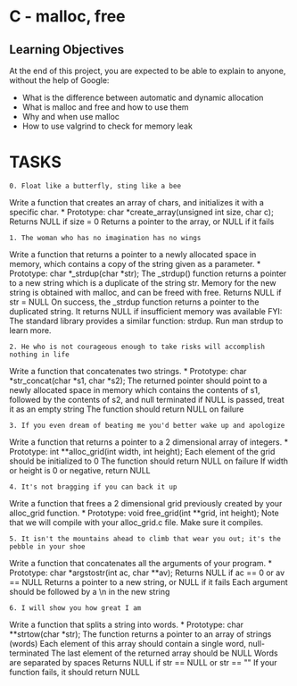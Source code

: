 # C - malloc, free

## Learning Objectives
At the end of this project, you are expected to be able to explain to anyone, without the help of Google:
- What is the difference between automatic and dynamic allocation
- What is malloc and free and how to use them
- Why and when use malloc
- How to use valgrind to check for memory leak

# TASKS
	0. Float like a butterfly, sting like a bee
Write a function that creates an array of chars, and initializes it with a specific char.
	* Prototype: char *create_array(unsigned int size, char c);
Returns NULL if size = 0
Returns a pointer to the array, or NULL if it fails

	1. The woman who has no imagination has no wings
Write a function that returns a pointer to a newly allocated space in memory, which contains a copy of the string given as a parameter.
	* Prototype: char *_strdup(char *str);
The _strdup() function returns a pointer to a new string which is a duplicate of the string str. Memory for the new string is obtained with malloc, and can be freed with free.
Returns NULL if str = NULL
On success, the _strdup function returns a pointer to the duplicated string. It returns NULL if insufficient memory was available
FYI: The standard library provides a similar function: strdup. Run man strdup to learn more.

	2. He who is not courageous enough to take risks will accomplish nothing in life
Write a function that concatenates two strings.
	* Prototype: char *str_concat(char *s1, char *s2);
The returned pointer should point to a newly allocated space in memory which contains the contents of s1, followed by the contents of s2, and null terminated
if NULL is passed, treat it as an empty string
The function should return NULL on failure

	3. If you even dream of beating me you'd better wake up and apologize
Write a function that returns a pointer to a 2 dimensional array of integers.
	* Prototype: int **alloc_grid(int width, int height);
Each element of the grid should be initialized to 0
The function should return NULL on failure
If width or height is 0 or negative, return NULL

	4. It's not bragging if you can back it up
Write a function that frees a 2 dimensional grid previously created by your alloc_grid function.
	* Prototype: void free_grid(int **grid, int height);
Note that we will compile with your alloc_grid.c file. Make sure it compiles.

	5. It isn't the mountains ahead to climb that wear you out; it's the pebble in your shoe
Write a function that concatenates all the arguments of your program.
	* Prototype: char *argstostr(int ac, char **av);
Returns NULL if ac == 0 or av == NULL
Returns a pointer to a new string, or NULL if it fails
Each argument should be followed by a \n in the new string

	6. I will show you how great I am
Write a function that splits a string into words.
	* Prototype: char **strtow(char *str);
The function returns a pointer to an array of strings (words)
Each element of this array should contain a single word, null-terminated
The last element of the returned array should be NULL
Words are separated by spaces
Returns NULL if str == NULL or str == ""
If your function fails, it should return NULL
